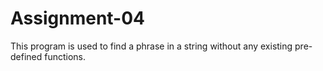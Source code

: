 # Assignment-04

This program is used to find a phrase in a string without any existing pre-defined functions. 
